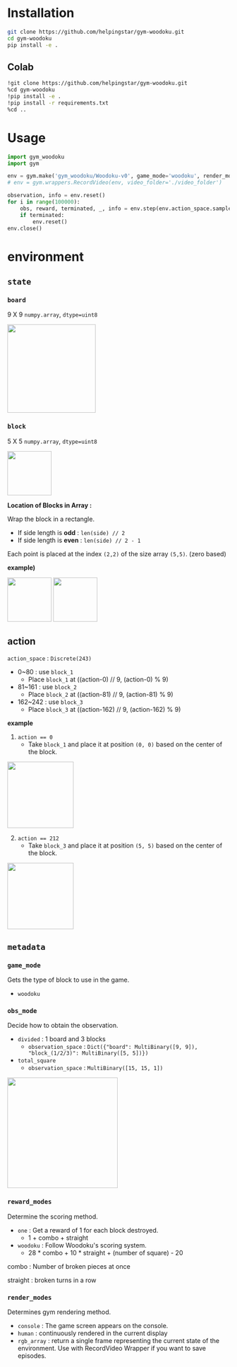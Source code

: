 # Installation

```bash
git clone https://github.com/helpingstar/gym-woodoku.git
cd gym-woodoku
pip install -e .
```

## Colab

```bash
!git clone https://github.com/helpingstar/gym-woodoku.git
%cd gym-woodoku
!pip install -e .
!pip install -r requirements.txt
%cd ..
```

# Usage

```python
import gym_woodoku
import gym

env = gym.make('gym_woodoku/Woodoku-v0', game_mode='woodoku', render_mode='human')
# env = gym.wrappers.RecordVideo(env, video_folder='./video_folder')

observation, info = env.reset()
for i in range(100000):
    obs, reward, terminated, _, info = env.step(env.action_space.sample())
    if terminated:
        env.reset()
env.close()
```

# environment

## `state`

### `board`

9 X 9 `numpy.array`, `dtype=uint8`

<img src = "https://user-images.githubusercontent.com/76930260/202095781-ca987cc9-0233-4aa6-a754-e81ad35b1587.png" width = "200" height = "200"/>



### `block`

5 X 5 `numpy.array`, `dtype=uint8`

<image src = "https://user-images.githubusercontent.com/76930260/202096150-8d654bf0-ba08-428e-9367-760eff35756c.png" height = "100" weight = "100"/>

**Location of Blocks in Array :**

Wrap the block in a rectangle.
* If side length is **odd** : `len(side) // 2`
* If side length is **even** : `len(side) // 2 - 1`

Each point is placed at the index `(2,2)` of the size array `(5,5)`. (zero based)

**example)**

<image src = "https://user-images.githubusercontent.com/76930260/202097501-704866dc-927e-490a-9664-e2397c46dc93.png" height = "100" weight = "100"/>         <image src = "https://user-images.githubusercontent.com/76930260/202097633-e8438eba-d080-421b-8786-b081962e9c13.png" height = "100" weight = "100"/>


## action

`action_space` : `Discrete(243)`

* 0~80 : use `block_1`
  * Place `block_1` at ((action-0) // 9, (action-0) % 9)
* 81~161 : use `block_2`
  * Place `block_2` at ((action-81) // 9, (action-81) % 9)
* 162~242 : use `block_3`
  * Place `block_3` at ((action-162) // 9, (action-162) % 9)

**example**
1. `action == 0`
    * Take `block_1` and place it at position `(0, 0)` based on the center of the block.

<img src="https://user-images.githubusercontent.com/54899900/202887249-b4ed5f56-5bd7-4c4e-a0c3-b20132d417d2.jpg" width="150" height="150"/>

2. `action == 212`
    * Take `block_3` and place it at position `(5, 5)` based on the center of the block.
    
<img src="https://user-images.githubusercontent.com/54899900/202888125-affd44e6-d2ef-4103-a336-d2402366386a.jpg" width="150" height="150"/>

## `metadata`

### `game_mode`
Gets the type of block to use in the game.
* `woodoku`

### `obs_mode`
Decide how to obtain the observation.

* `divided` : 1 board and 3 blocks
  * `observation_space` : `Dict({"board": MultiBinary([9, 9]), "block_(1/2/3)": MultiBinary([5, 5])})`
* `total_square`
  * `observation_space` : `MultiBinary([15, 15, 1])`

<img src="https://user-images.githubusercontent.com/54899900/202887172-c62ad9ee-673c-41dc-9b68-e00d32cf8854.jpg" width="250" height="250"/>

### `reward_modes`
Determine the scoring method.
* `one` : Get a reward of 1 for each block destroyed.
  * 1 + combo + straight
* `woodoku` : Follow Woodoku's scoring system.
  * 28 * combo + 10 * straight + (number of square) - 20

combo : Number of broken pieces at once

straight : broken turns in a row

### `render_modes`
Determines gym rendering method.
* `console` : The game screen appears on the console.
* `human` : continuously rendered in the current display
* `rgb_array` : return a single frame representing the current state of the environment. Use with RecordVideo Wrapper if you want to save episodes.
